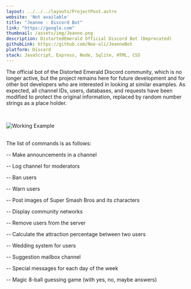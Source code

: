 ```yaml
---
layout: ../../../layouts/ProjectPost.astro
website: 'Not available'
title: "Jeanne - Discord Bot"
link: "https://google.com"
thumbnail: /assets/img/Jeanne.png
description: DistortedEmerald Official Discord Bot (Deprecated)
githubLink: https://github.com/Noe-ali/JeanneBot
platform: Discord
stack: JavaScript, Express, Node, Sqlite, HTML, CSS
---
```


The official bot of the Distorted Emerald Discord community, which is no longer active, but the project remains here for future development and for other bot developers who are interested in looking at similar examples. As expected, all channel IDs, users, databases, and requests have been modified to protect the original information, replaced by random number strings as a place holder. 

<br>

![Working Example](https://media.discordapp.net/attachments/688964849761386614/691058061422362704/unknown.png?width=1606&height=466)

<br>
The list of commands is as follows:

-- Make announcements in a channel

-- Log channel for moderators

-- Ban users

-- Warn users

-- Post images of Super Smash Bros and its characters

-- Display community networks

-- Remove users from the server

-- Calculate the attraction percentage between two users

-- Wedding system for users

-- Suggestion mailbox channel

-- Special messages for each day of the week

-- Magic 8-ball guessing game (with yes, no, maybe answers)

